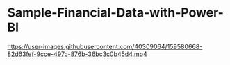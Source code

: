 # Sample-Financial-Data-with-Power-BI



https://user-images.githubusercontent.com/40309064/159580668-82d63fef-9cce-497c-876b-36bc3c0b45d4.mp4

